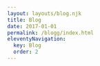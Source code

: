 ```yaml
---
layout: layouts/blog.njk
title: Blog
date: 2017-01-01
permalink: /blogg/index.html
eleventyNavigation:
  key: Blog
  order: 2
---
```


